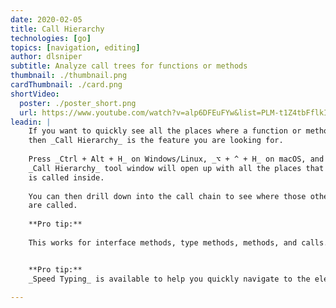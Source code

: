 ```yaml
---
date: 2020-02-05
title: Call Hierarchy
technologies: [go]
topics: [navigation, editing]
author: dlsniper
subtitle: Analyze call trees for functions or methods 
thumbnail: ./thumbnail.png
cardThumbnail: ./card.png
shortVideo:
  poster: ./poster_short.png
  url: https://www.youtube.com/watch?v=alp6DFEuFYw&list=PLM-t1Z4tbFflkIOaap4P-BV30ZrZwrDld&index=18
leadin: |
    If you want to quickly see all the places where a function or method is used,
    then _Call Hierarchy_ is the feature you are looking for.
    
    Press _Ctrl + Alt + H_ on Windows/Linux, _⌥ + ^ + H_ on macOS, and the 
    _Call Hierarchy_ tool window will open up with all the places that the function
    is called inside.
    
    You can then drill down into the call chain to see where those other functions
    are called.
    
    **Pro tip:**
    
    This works for interface methods, type methods, methods, and calls.


    **Pro tip:**
    _Speed Typing_ is available to help you quickly navigate to the element you need.
    
---
```

